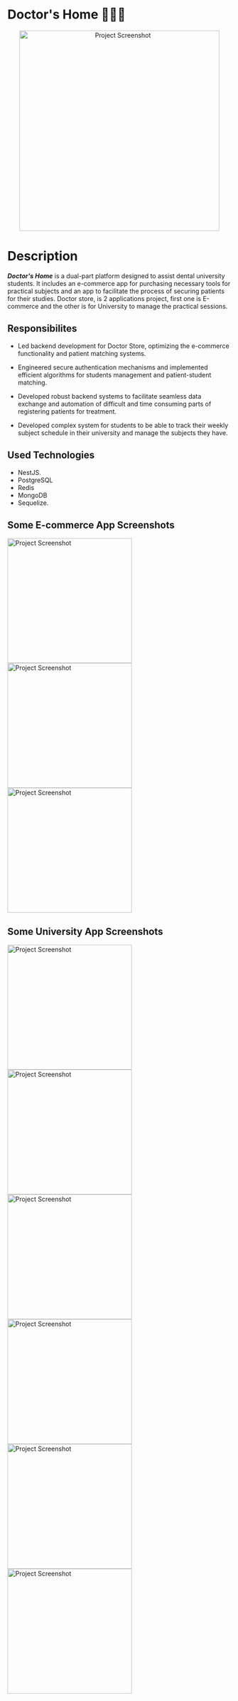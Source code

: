 # Doctor's Home 👨‍⚕️🦷

<p align="center">
<img src="assets/Doctor's-store-Logo.png" alt="Project Screenshot" width="450">
</p>

# Description

**_Doctor's Home_** is a dual-part platform designed to assist dental university students. It includes an e-commerce app for purchasing necessary tools for practical subjects and an app to facilitate the process of securing patients for their studies.
Doctor store, is 2 applications project, first one is E-commerce and the other is for University to manage the practical sessions.


## Responsibilites

- Led backend development for Doctor Store, optimizing the e-commerce functionality and patient matching systems.

- Engineered secure authentication mechanisms and implemented efficient algorithms for students management and patient-student matching.

- Developed robust backend systems to facilitate seamless data exchange and automation of difficult and time consuming parts of registering patients for treatment.

- Developed complex system for students to be able to track their weekly subject schedule in their university and manage the subjects they have.

## Used Technologies

- NestJS.
- PostgreSQL
- Redis
- MongoDB
- Sequelize.

## Some E-commerce App Screenshots
  <img src="assets/Homepage-ecommerce-screenshot.png" alt="Project Screenshot" width="280">
  <img src="assets/Product-details-screenshot.png" alt="Project Screenshot" width="280">
  <img src="assets/Order-confirmation-screenshot.png" alt="Project Screenshot" width="280">

## Some University App Screenshots
  <img src="assets/Patients-screenshot.png" alt="Project Screenshot" width="280">
  <img src="assets/Filtering-requests-screenshot.png" alt="Project Screenshot" width="280">
  <img src="assets/Patient-Card-screenshot.png" alt="Project Screenshot" width="280">
  <img src="assets/book-appointment.png" alt="Project Screenshot" width="280">
  <img src="assets/student-file.png" alt="Project Screenshot" width="280">
  <img src="assets/patient-file.png" alt="Project Screenshot" width="280">
  

